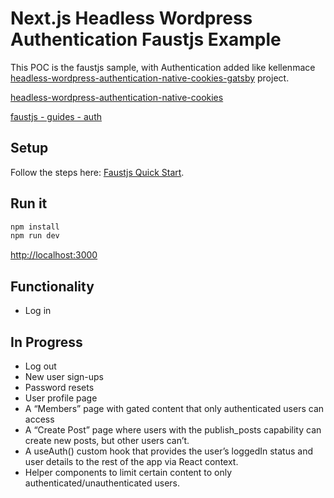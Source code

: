 # Next.js Headless Wordpress Authentication Faustjs Example

This POC is the faustjs sample, with Authentication added like kellenmace [headless-wordpress-authentication-native-cookies-gatsby](https://github.com/kellenmace/headless-wordpress-authentication-native-cookies-gatsby) project.

[headless-wordpress-authentication-native-cookies](https://developers.wpengine.com/blog/headless-wordpress-authentication-native-cookies)

[faustjs - guides - auth](https://faustjs.org/docs/next/guides/auth)

## Setup

Follow the steps here: [Faustjs Quick Start](https://github.com/wpengine/faustjs#quick-start).

## Run it

```bash
npm install
npm run dev
```

[http://localhost:3000]()

## Functionality

- Log in

## In Progress

- Log out
- New user sign-ups
- Password resets
- User profile page
- A “Members” page with gated content that only authenticated users can access
- A “Create Post” page where users with the publish_posts capability can create new posts, but other users can’t.
- A useAuth() custom hook that provides the user’s loggedIn status and user details to the rest of the app via React context.
- Helper components to limit certain content to only authenticated/unauthenticated users.
